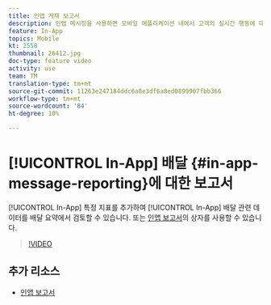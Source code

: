 ```yaml
---
title: 인앱 게재 보고서
description: 인앱 메시징을 사용하면 모바일 애플리케이션 내에서 고객의 실시간 행동에 대한 컨텍스트 내 관련 인앱 메시지를 사용자에게 제공할 수 있습니다.
feature: In-App
topics: Mobile
kt: 2558
thumbnail: 26412.jpg
doc-type: feature video
activity: use
team: TM
translation-type: tm+mt
source-git-commit: 11263e247184ddc6a8e3df6a8ed0899907fbb366
workflow-type: tm+mt
source-wordcount: '84'
ht-degree: 10%

---
```


# [!UICONTROL In-App] 배달 {#in-app-message-reporting}에 대한 보고서

[!UICONTROL In-App] 특정 지표를 추가하여 [!UICONTROL In-App] 배달 관련 데이터를 배달 요약에서 검토할 수 있습니다. 또는 [인앱 보고서](https://docs.adobe.com/content/help/en/campaign-standard/using/reporting/list-of-reports/in-app-report.html)의 상자를 사용할 수 있습니다.

>[!VIDEO](https://video.tv.adobe.com/v/26412?quality=12)

## 추가 리소스

* [인앱 보고서](https://docs.adobe.com/content/help/en/campaign-standard/using/reporting/list-of-reports/in-app-report.html)
